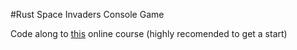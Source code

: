 #Rust Space Invaders Console Game

Code along to [this](https://www.udemy.com/course/ultimate-rust-crash-course/) online course (highly recomended to get a start)

